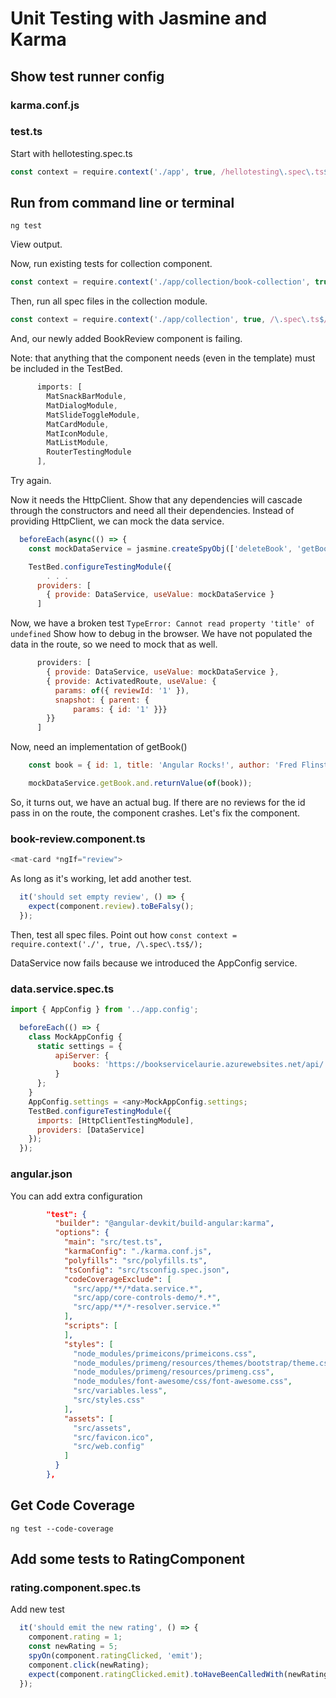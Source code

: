 # Unit Testing with Jasmine and Karma

## Show test runner config

### karma.conf.js

### test.ts
Start with hellotesting.spec.ts
```javascript
const context = require.context('./app', true, /hellotesting\.spec\.ts$/);
```

## Run from command line or terminal

```
ng test
```
View output.

Now, run existing tests for collection component.
```javascript
const context = require.context('./app/collection/book-collection', true, /collection.component\.spec\.ts$/);
```

Then, run all spec files in the collection module.
```javascript
const context = require.context('./app/collection', true, /\.spec\.ts$/);
```
And, our newly added BookReview component is failing.

Note: that anything that the component needs (even in the template) must be included in the TestBed.
```javascript
      imports: [
        MatSnackBarModule,
        MatDialogModule,
        MatSlideToggleModule,
        MatCardModule,
        MatIconModule,
        MatListModule,
        RouterTestingModule
      ],
```

Try again.

Now it needs the HttpClient. Show that any dependencies will cascade through the constructors and need all their dependencies. Instead of providing HttpClient, we can mock the data service.

```javascript
  beforeEach(async(() => {
    const mockDataService = jasmine.createSpyObj(['deleteBook', 'getBooks', 'getBook', 'addBook', 'search', 'updateBook']);

    TestBed.configureTestingModule({
        . . .
      providers: [
        { provide: DataService, useValue: mockDataService }
      ]
```

Now, we have a broken test ```TypeError: Cannot read property 'title' of undefined```
Show how to debug in the browser.
We have not populated the data in the route, so we need to mock that as well.

```javascript
      providers: [
        { provide: DataService, useValue: mockDataService },
        { provide: ActivatedRoute, useValue: {
          params: of({ reviewId: '1' }),
          snapshot: { parent: {
              params: { id: '1' }}}
        }}
      ]
```

Now, need an implementation of getBook()
```javascript
    const book = { id: 1, title: 'Angular Rocks!', author: 'Fred Flinstone', isCheckedOut: true, rating: 5, bookReviews: []};

    mockDataService.getBook.and.returnValue(of(book));
```

So, it turns out, we have an actual bug. If there are no reviews for the id pass in on the route, the component crashes. Let's fix the component.

### book-review.component.ts
```javascript
<mat-card *ngIf="review">
```

As long as it's working, let add another test.

```javascript
  it('should set empty review', () => {
    expect(component.review).toBeFalsy();
  });
```

Then, test all spec files.
Point out how 
```const context = require.context('./', true, /\.spec\.ts$/);```

DataService now fails because we introduced the AppConfig service.

### data.service.spec.ts
```javascript
import { AppConfig } from '../app.config';

  beforeEach(() => {
    class MockAppConfig {
      static settings = {
          apiServer: {
              books: 'https://bookservicelaurie.azurewebsites.net/api/'
          }
      };
    }
    AppConfig.settings = <any>MockAppConfig.settings;
    TestBed.configureTestingModule({
      imports: [HttpClientTestingModule],
      providers: [DataService]
    });
  });
```

### angular.json
You can add extra configuration
```json
        "test": {
          "builder": "@angular-devkit/build-angular:karma",
          "options": {
            "main": "src/test.ts",
            "karmaConfig": "./karma.conf.js",
            "polyfills": "src/polyfills.ts",
            "tsConfig": "src/tsconfig.spec.json",
            "codeCoverageExclude": [
              "src/app/**/*data.service.*",
              "src/app/core-controls-demo/*.*",
              "src/app/**/*-resolver.service.*"
            ],
            "scripts": [
            ],
            "styles": [
              "node_modules/primeicons/primeicons.css",
              "node_modules/primeng/resources/themes/bootstrap/theme.css",
              "node_modules/primeng/resources/primeng.css",
              "node_modules/font-awesome/css/font-awesome.css",
              "src/variables.less",
              "src/styles.css"
            ],
            "assets": [
              "src/assets",
              "src/favicon.ico",
              "src/web.config"
            ]
          }
        },
```

## Get Code Coverage
```
ng test --code-coverage
```

## Add some tests to RatingComponent

### rating.component.spec.ts
Add new test

```javascript
  it('should emit the new rating', () => {
    component.rating = 1;
    const newRating = 5;
    spyOn(component.ratingClicked, 'emit');
    component.click(newRating);
    expect(component.ratingClicked.emit).toHaveBeenCalledWith(newRating);
  });
```



